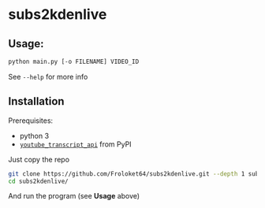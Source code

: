 # subs2kdenlive

## Usage:
``` bash
python main.py [-o FILENAME] VIDEO_ID
```
See `--help` for more info

## Installation
Prerequisites:
+ python 3
+ [`youtube_transcript_api`](https://pypi.org/project/youtube-transcript-api/) from PyPI

Just copy the repo
``` bash
git clone https://github.com/Froloket64/subs2kdenlive.git --depth 1 subs2kdenlive
cd subs2kdenlive/
```

And run the program (see **Usage** above)
